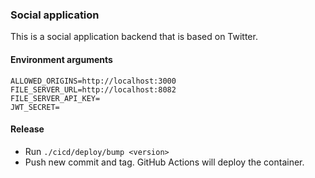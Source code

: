 ### Social application

This is a social application backend that is 
based on Twitter.

#### Environment arguments
```agsl
ALLOWED_ORIGINS=http://localhost:3000
FILE_SERVER_URL=http://localhost:8082
FILE_SERVER_API_KEY=
JWT_SECRET=
```

#### Release
* Run `./cicd/deploy/bump <version>`
* Push new commit and tag. GitHub Actions will deploy the container.